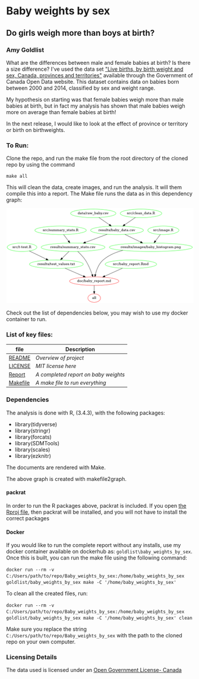 # Baby weights by sex
## Do girls weigh more than boys at birth?
### Amy Goldlist

What are the differences between male and female babies at birth?  Is there a size difference?  I've used the data set ["Live births, by birth weight and sex, Canada, provinces and territories"](http://open.canada.ca/data/en/dataset/ea67173c-4f76-4259-83e5-557e97ae85fd) available through the Government of Canada Open Data website.  This dataset contains data on babies born between 2000 and 2014, classified by sex and weight range.

My hypothesis on starting was that female babies weigh more than male babies at birth, but in fact my analysis has shown that male babies weigh more on average than female babies at birth!

In the next release, I would like to look at the effect of province or territory or birth on birthweights.


### To Run:

Clone the repo, and run the make file from the root directory of the cloned repo by using the command
```
make all
```
This will clean the data, create images, and run the analysis.  It will them compile this into a report.  The Make file runs the data as in this dependency graph:

![](results/images/make_graph.png)

Check out the list of dependencies below, you may wish to use my docker container to run.

### List of key files:

| file   | Description |
|--------|-------------|
| [README](README.md) |   *Overview of project*    |
| [LICENSE](LICENSE.md) |   *MIT license here*    |
| [Report](doc/baby_report.md) | *A completed report on baby weights* |
| [Makefile](Makefile) | *A make file to run everything*

### Dependencies
The analysis is done with R, (3.4.3), with the following packages:

* library(tidyverse)
* library(stringr)
* library(forcats)
* library(SDMTools)
* library(scales)
* library(ezknitr)

The documents are rendered with Make.

The above graph is created with makefile2graph.

#### packrat

In order to run the R packages above, packrat is included.  If you open [the Rproj file](Baby_weights_by_sex.Rproj), then packrat will be installed, and you will not have to install the correct packages

#### Docker

If you would like to run the complete report without any installs, use my docker container available on dockerhub as: `goldlist\baby_weights_by_sex`.  Once this is built, you can run the make file using the following command:

`
docker run --rm -v C:/Users/path/to/repo/Baby_weights_by_sex:/home/baby_weights_by_sex goldlist/baby_weights_by_sex make -C '/home/baby_weights_by_sex'
`

To clean all the created files, run:

`
docker run --rm -v C:/Users/path/to/repo/Baby_weights_by_sex:/home/baby_weights_by_sex goldlist/baby_weights_by_sex make -C '/home/baby_weights_by_sex' clean
`

Make sure you replace the string `C:/Users/path/to/repo/Baby_weights_by_sex` with the path to the cloned repo on your own computer.

### Licensing Details

  The data used is licensed under an [Open Government License- Canada](http://open.canada.ca/en/open-government-licence-canada)
